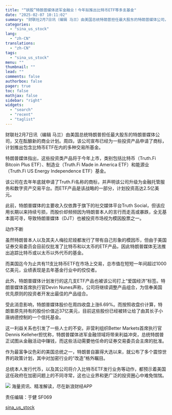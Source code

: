 ```yaml
---
title: "“妖股”特朗普媒体进军金融业！今年拟推出比特币ETF等多支基金"
date: "2025-02-07 10:11:02"
summary: "财联社2月7日讯（编辑 马兰）由美国总统特朗普担任最大股东的特朗普媒体公司，又..."
categories:
  - "sina_us_stock"
lang:
  - "zh-CN"
translations:
  - "zh-CN"
tags:
  - "sina_us_stock"
menu: ""
thumbnail: ""
lead: ""
comments: false
authorbox: false
pager: true
toc: false
mathjax: false
sidebar: "right"
widgets:
  - "search"
  - "recent"
  - "taglist"
---
```


财联社2月7日讯（编辑 马兰）由美国总统特朗普担任最大股东的特朗普媒体公司，又在酝酿新的商业计划。周四，该公司宣布已经为一些投资产品申请了商标，计划推出包含比特币ETF在内的多种交易所基金。

特朗普媒体指出，这些投资类产品将于今年上市，类别包括比特币（Truth.Fi Bitcoin Plus ETF）、制造业（Truth.Fi Made in America ETF）和能源业（Truth.Fi US Energy Independence ETF）基金。

该公司在去年年底就申请了Truth.Fi名称的商标，并声明该公司升级为金融托管服务和数字资产交易平台。而ETF产品是该战略的一部分，计划投资高达2.5亿美元。

此前，特朗普媒体的主要收入仅依靠于旗下的社交媒体平台Truth Social，但该应用长期以来持续亏损，而股价却频频因为特朗普本人的言行而走高或暴跌，全无基本面可寻，导致特朗普媒体（DJT）也被投资市场视为模因股票之一。

动作不断

虽然特朗普本人以及其夫人梅拉尼娅都发行了带有自己形象的模因币，但由于美国证券交易委员会目前仅批准了比特币和以太币的ETF产品，因此特朗普媒体无法推出追踪比特币或以太币以外代币的基金。

而美国迄今为止共有11支比特币ETF在市场上交易，总市值在短短一年间超过1000亿美元，业绩表现是去年基金行业中的佼佼者。

此外，特朗普媒体计划发行的这几支ETF产品也被该公司打上“爱国经济”标签。特朗普媒体首席执行官Devin Nunes声称，公司将继续调整产品组合，为信奉美国优先原则的投资者开发出最佳的产品组合。

受此消息影响，特朗普媒体股价在周四收盘上涨6.69%。而按照收盘价计算，特朗普原先持有的股份价值近37亿美元，目前这些股份已经被转让给了由其长子小唐纳德控制的一个信托基金。

这一利益关系也引发了一些人士的不安。非营利组织Better Markets首席执行官Dennis Kelleher担忧称，特朗普媒体进军金融领域将带来利益冲突，总统特朗普正试图从金融活动中赚钱，而这些活动需要他任命的证券交易委员会主席的批准。

作为最富争议色彩的美国总统之一，特朗普自赢得大选以来，就公布了多个震惊世界的政策计划，其中对加密行业的“改造”格外瞩目。

总统本人发行代币，以及其公司将介入比特币ETF发行业务等动作，都预示着美国这任政府在加密问题上的不同寻常，这也让业界和更广泛的投资圈心中难免惴惴。












![](//n.sinaimg.cn/finance/cece9e13/20240627/655959900_20240627.png)
海量资讯、精准解读，尽在新浪财经APP



责任编辑：于健 SF069

[sina_us_stock](https://finance.sina.com.cn/jjxw/2025-02-07/doc-ineirmwh0178465.shtml)
